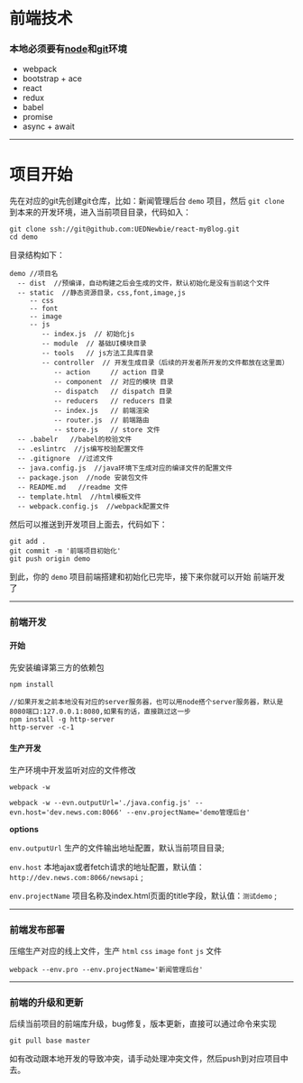 # 前端技术

### 本地必须要有[node](https://nodejs.org/en/download/)和[git](https://git-scm.com/)环境

- webpack 
- bootstrap + ace
- react
- redux
- babel
- promise
- async +  await

----------------------------

# 项目开始

先在对应的git先创建git仓库，比如：新闻管理后台 `demo` 项目，然后 `git clone`  到本来的开发环境，进入当前项目目录，代码如入：

```
git clone ssh://git@github.com:UEDNewbie/react-myBlog.git
cd demo
```

目录结构如下：

```
demo //项目名
  -- dist  //预编译，自动构建之后会生成的文件，默认初始化是没有当前这个文件
  -- static  //静态资源目录，css,font,image,js
     -- css
     -- font
     -- image
     -- js
        -- index.js  // 初始化js
        -- module  // 基础UI模块目录
        -- tools   // js方法工具库目录
        -- controller  // 开发生成目录（后续的开发者所开发的文件都放在这里面）
           -- action     // action 目录
           -- component  // 对应的模块 目录
           -- dispatch   // dispatch 目录
           -- reducers   // reducers 目录
           -- index.js   // 前端渲染
           -- router.js  // 前端路由
           -- store.js   // store 文件 
  -- .babelr   //babel的校验文件
  -- .eslintrc  //js编写校验配置文件
  -- .gitignore  //过滤文件
  -- java.config.js  //java环境下生成对应的编译文件的配置文件
  -- package.json  //node 安装包文件
  -- README.md   //readme 文件
  -- template.html  //html模板文件
  -- webpack.config.js  //webpack配置文件
```

然后可以推送到开发项目上面去，代码如下：

```
git add .
git commit -m '前端项目初始化'
git push origin demo
```

到此，你的 `demo` 项目前端搭建和初始化已完毕，接下来你就可以开始 前端开发 了

------------------------------------

### 前端开发

#### 开始
先安装编译第三方的依赖包
```
npm install
```

```
//如果开发之前本地没有对应的server服务器，也可以用node搭个server服务器，默认是8080端口:127.0.0.1:8080,如果有的话，直接跳过这一步
npm install -g http-server
http-server -c-1
```
#### 生产开发
生产环境中开发监听对应的文件修改
```
webpack -w
```

```
webpack -w --evn.outputUrl='./java.config.js' --evn.host='dev.news.com:8066' --env.projectName='demo管理后台'
```

**options**

`env.outputUrl` 生产的文件输出地址配置，默认当前项目目录; 

`env.host`  本地ajax或者fetch请求的地址配置，默认值：`http://dev.news.com:8066/newsapi` ;

`env.projectName` 项目名称及index.html页面的title字段，默认值：`测试demo` ;

----------------------------

### 前端发布部署

压缩生产对应的线上文件，生产 `html`  `css`  `image`  `font`  `js`  文件
```
webpack --env.pro --env.projectName='新闻管理后台' 
```

-----------------------------

### 前端的升级和更新

后续当前项目的前端库升级，bug修复，版本更新，直接可以通过命令来实现

```
git pull base master
```

如有改动跟本地开发的导致冲突，请手动处理冲突文件，然后push到对应项目中去。